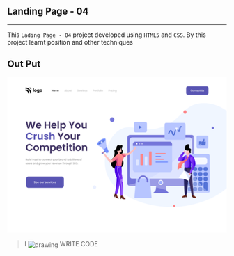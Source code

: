 ## Landing Page - 04
---
This `Lading Page - 04` project developed using `HTML5` and `CSS`. By this project learnt position and other techniques

## Out Put

![ProjectThumnail](/assets/thumbnail.png)



>I <img align="center" src="https://cdn0.iconfinder.com/data/icons/small-n-flat/24/678087-heart-256.png" alt="drawing" style="width:17px;"/> WRITE CODE
